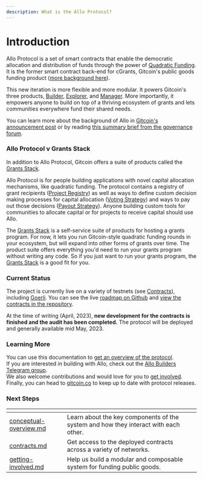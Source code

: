 ```yaml
---
description: What is the Allo Protocol?
---
```


# Introduction

Allo Protocol is a set of smart contracts that enable the democratic allocation and distribution of funds through the power of [Quadratic Funding](https://papers.ssrn.com/sol3/papers.cfm?abstract\_id=3243656). It is the former smart contract back-end for cGrants, Gitcoin's public goods funding product ([more background here](https://gov.gitcoin.co/t/introducing-gitcoin-grants-stack-allo-protocol-product-overviews-part-1-of-2/12664#the-story-of-allo-protocol-rebuilding-cgrants-from-the-ground-up-1)).

This new iteration is more flexible and more modular. It powers Gitcoin's three products, [Builder](https://github.com/gitcoinco/grants-round/tree/main/packages/builder), [Explorer](https://github.com/gitcoinco/grants-round/tree/main/packages/grant-explorer), and [Manager](https://github.com/gitcoinco/grants-round/tree/main/packages/round-manager). More importantly, it empowers anyone to build on top of a thriving ecosystem of grants and lets communities everywhere fund their shared needs.

You can learn more about the background of Allo in [Gitcoin's announcement post](https://go.gitcoin.co/blog/announcing-the-decentralized-future-of-gitcoin-grants) or by reading [this summary brief from the governance forum](https://gov.gitcoin.co/t/introducing-gitcoin-grants-stack-allo-protocol-product-overviews-part-1-of-2/12664/1).

### Allo Protocol v Grants Stack

In addition to Allo Protocol, Gitcoin offers a suite of products called the [Grants Stack](https://www.gitcoin.co/grants-stack).

Allo Protocol is for people building applications with novel capital allocation mechanisms, like quadratic funding. The protocol contains a registry of grant recipients ([Project Registry](core-concepts/project-registry.md)) as well as ways to define custom decision making processes for capital allocation ([Voting Strategy](core-concepts/voting-strategy/)) and ways to pay out those decisions ([Payout Strategy](core-concepts/payout-strategy/)). Anyone building custom tools for communities to allocate capital or for projects to receive capital should use Allo.

The [Grants Stack](https://www.gitcoin.co/grants-stack) is a self-service suite of products for hosting a grants program. For now, it lets you run Gitcoin-style quadratic funding rounds in your ecosystem, but will expand into other forms of grants over time. The product suite offers everything you'd need to run your grants program without writing any code. So if you just want to run your grants program, the [Grants Stack](https://www.gitcoin.co/grants-stack) is a good fit for you.

### Current Status

The project is currently live on a variety of testnets (see [Contracts](getting-started/contracts.md)), including [Goerli](getting-started/contracts.md#goerli). You can see the live [roadmap on Github](https://github.com/orgs/gitcoinco/projects/8/views/2) and [view the contracts in the repository](https://github.com/allo-protocol/contracts).

At the time of writing (April, 2023), **new development for the contracts is finished and the audit has been completed.** The protocol will be deployed and generally available mid May, 2023.

### Learning More

You can use this documentation to [get an overview of the protocol](core-concepts/conceptual-overview.md). \
If you are interested in building with Allo, check out the [Allo Builders Telegram group](https://t.me/+IExiDL8CTnFhZjcx).\
We also welcome contributions and would love for you to [get involved](extras/getting-involved.md). \
Finally, you can head to [gitcoin.co](https://www.gitcoin.co) to keep up to date with protocol releases.



### Next Steps

<table data-view="cards"><thead><tr><th data-type="content-ref"></th><th></th><th></th></tr></thead><tbody><tr><td><a href="core-concepts/conceptual-overview.md">conceptual-overview.md</a></td><td>Learn about the key components of the system and how they interact with each other.</td><td></td></tr><tr><td><a href="getting-started/contracts.md">contracts.md</a></td><td>Get access to the deployed contracts across a variety of networks.</td><td></td></tr><tr><td><a href="extras/getting-involved.md">getting-involved.md</a></td><td>Help us build a modular and composable system for funding public goods.</td><td></td></tr></tbody></table>
